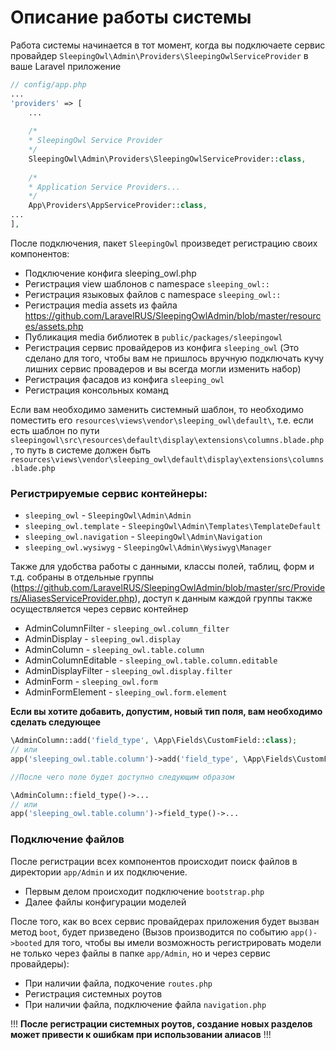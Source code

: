 # Описание работы системы

Работа системы начинается в тот момент, когда вы подключаете сервис провайдер `SleepingOwl\Admin\Providers\SleepingOwlServiceProvider` в ваше Laravel приложение

```php
// config/app.php
...
'providers' => [
    ...
    
    /*
    * SleepingOwl Service Provider
    */
    SleepingOwl\Admin\Providers\SleepingOwlServiceProvider::class,
    
    /*
    * Application Service Providers...
    */
    App\Providers\AppServiceProvider::class,
...
],
```

После подключения, пакет `SleepingOwl` произведет регистрацию своих компонентов:

- Подключение конфига sleeping_owl.php
- Регистрация view шаблонов c namespace `sleeping_owl::`
- Регистрация языковых файлов с namespace `sleeping_owl::`
- Регистрация media assets из файла https://github.com/LaravelRUS/SleepingOwlAdmin/blob/master/resources/assets.php
- Публикация media библиотек в `public/packages/sleepingowl`
- Регистрация сервис провайдеров из конфига `sleeping_owl` (Это сделано для того, чтобы вам не пришлось вручную 
подключать кучу лишних сервис провадеров и вы всегда могли изменить набор)
- Регистрация фасадов из конфига `sleeping_owl`
- Регистрация консольных команд

Если вам необходимо заменить системный шаблон, то необходимо поместить его `resources\views\vendor\sleeping_owl\default\`, т.е. 
если есть шаблон по пути `sleepingowl\src\resources\default\display\extensions\columns.blade.php`, то путь в системе должен быть 
`resources\views\vendor\sleeping_owl\default\display\extensions\columns.blade.php`

### Регистрируемые сервис контейнеры:

- `sleeping_owl` - `SleepingOwl\Admin\Admin`
- `sleeping_owl.template` - `SleepingOwl\Admin\Templates\TemplateDefault`
- `sleeping_owl.navigation` - `SleepingOwl\Admin\Navigation`
- `sleeping_owl.wysiwyg` - `SleepingOwl\Admin\Wysiwyg\Manager`

Также для удобства работы с данными, классы полей, таблиц, форм и т.д. собраны в отдельные группы (https://github.com/LaravelRUS/SleepingOwlAdmin/blob/master/src/Providers/AliasesServiceProvider.php),
доступ к данным каждой группы также осуществляется через сервис контейнер

- AdminColumnFilter - `sleeping_owl.column_filter`
- AdminDisplay - `sleeping_owl.display`
- AdminColumn - `sleeping_owl.table.column`
- AdminColumnEditable - `sleeping_owl.table.column.editable`
- AdminDisplayFilter - `sleeping_owl.display.filter`
- AdminForm - `sleeping_owl.form`
- AdminFormElement - `sleeping_owl.form.element`

**Если вы хотите добавить, допустим, новый тип поля, вам необходимо сделать следующее**

```php
\AdminColumn::add('field_type', \App\Fields\CustomField::class);
// или
app('sleeping_owl.table.column')->add('field_type', \App\Fields\CustomField::class);

//После чего поле будет доступно следующим образом

\AdminColumn::field_type()->...
// или
app('sleeping_owl.table.column')->field_type()->...
```

### Подключение файлов

После регистрации всех компонентов происходит поиск файлов в директории `app/Admin` и их подключение. 
- Первым делом происходит подключение `bootstrap.php`
- Далее файлы конфигурации моделей

После того, как во всех сервис провайдерах приложения будет вызван метод `boot`, будет призведено 
(Вызов производится по событию `app()->booted` для того, чтобы вы имели возможность регистрировать модели 
не только через файлы в папке `app/Admin`, но и через сервис провайдеры):
- При наличии файла, подкочение `routes.php`
- Регистрация системных роутов
- При наличии файла, подключение файла `navigation.php`

!!! **После регистрации системных роутов, создание новых разделов может привести к ошибкам при использовании алиасов** !!!
